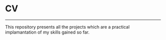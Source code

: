 # CV
____
This repository presents all the projects which are a practical implamantation of my skills gained so far.
